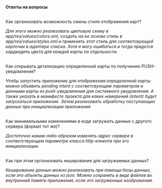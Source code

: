 **Ответы на вопросы**

<br>Как организовать возможность смены стиля отображения карт?

*Для этого можно реализовать цветовую схему в app/res/values/colors.xml, создать на ее основе стиль в app/res/values/styles.xml и применять этот стиль для соответсвующей карточки в адаптере списка.
Хотя я могу ошибаться и тогда придется хардкодить цвета для каждой карты по отдельности.*

<br>Как открывать детализацию определенной карты по получению PUSH-уведомления?

*Чтобы запустить приложение для отображения определенной карты можно объявить pending intent с соответсвующим параметром и данными карты из push-уведомления для системного уведомления.
А также указать в манифесте проекта для каких намерений (intent) будет запускаться приложение.
Затем реализовать обработку поступающих данных при инициализации приложения*

<br>Как минимальными изменениями в коде загружать данные с другого сервера (формат тот же)?

*Достаточно каким-либо образом изменять адрес сервера в соответствующем параметре класса http-клиента при его инициализации.*

<br>Как при этом организовать кеширование для загружаемых данных?

*Кеширование данных можно реализовать при помощи базы данных, если это объекты данных из json.
Можно сохранять в виде файлов во внутренней памяти приложения, если это загруженные изображения.*
